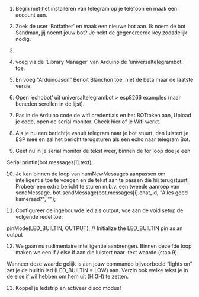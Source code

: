 





1. Begin met het installeren van telegram op je telefoon en maak een account aan. 

2. Zoek de user ‘Botfather’ en maak een nieuwe bot aan. Ik noem de bot Sandman, jij noemt jouw bot? Je hebt de gegenereerde key zodadelijk nodig.

3.

4. voeg via de ‘Library Manager’ van Arduino de ‘universaltelegrambot’ toe.

5. En voeg “ArduinoJson” Benoit Blanchon toe, niet de beta maar de laatste versie.

6. Open ‘echobot’ uit universaltelegrambot > esp8266 examples (naar beneden scrollen in de lijst).

7. Pas in de Arduino code de wifi credentials en het BOTtoken aan, Upload je code, open de serial monitor. Check hier of je Wifi werkt.

8. Als je nu een berichtje vanuit telegram naar je bot stuurt, dan luistert je ESP mee en zal het bericht terugsturen als een echo naar telegram Bot.

9. Geef nu in je serial monitor de tekst weer, binnen de for loop doe je een

Serial.println(bot.messages[i].text);

10. Je kan binnen de loop van numNewMessages aanpassen om intelligentie toe te voegen en de tekst aan te passen die hij terugstuurt. Probeer een extra bericht te sturen m.b.v. een tweede aanroep van sendMessage. bot.sendMessage(bot.messages[i].chat_id, "Alles goed kameraad?", "");

11. Configureer de ingebouwde led als output, voe aan de void setup de volgende redel toe:

pinMode(LED_BUILTIN, OUTPUT); // Initialize the LED_BUILTIN pin as an output

12. We gaan nu rudimentaire intelligentie aanbrengen. Binnen dezelfde loop maken we een if / else if aan die luistert naar .text waarde (stap 9).

Wanneer deze waarde gelijk is aan jouw commando bijvoorbeeld “lights on” zet je de builtin led (LED_BUILTIN = LOW) aan. Verzin ook welke tekst je in de else if wil hebben om hem uit (HIGH) te zetten.

13. Koppel je ledstrip en activeer disco modus!
